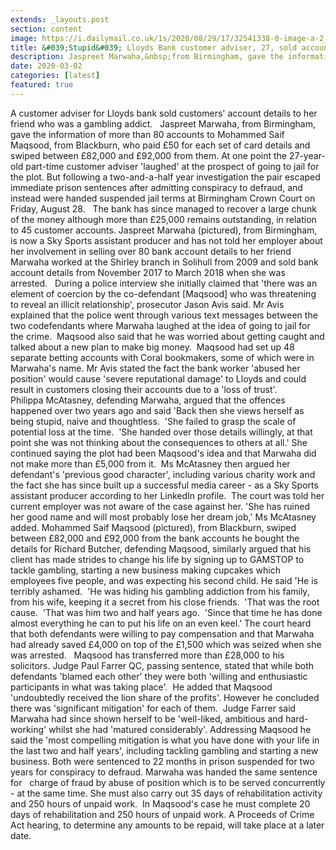 ```yaml
---
extends: _layouts.post
section: content
image: https://i.dailymail.co.uk/1s/2020/08/29/17/32541338-0-image-a-2_1598720187919.jpg 
title: &#039;Stupid&#039; Lloyds Bank customer adviser, 27, sold account details for &pound;50 each to gambling addict 
description: Jaspreet Marwaha,&nbsp;from Birmingham, gave the information of more than 80 accounts to Mohammed Saif Maqsood who swiped between &pound;82,000 and &pound;92,000 from them. 
date: 2020-03-02 
categories: [latest] 
featured: true 
--- 
```

A customer adviser for Lloyds bank sold customers&#039; account details to her friend who was a gambling addict.&nbsp;&nbsp;
Jaspreet Marwaha,&nbsp;from Birmingham, gave the information of more than 80 accounts to Mohammed Saif Maqsood,&nbsp;from Blackburn, who paid &pound;50 for each set of card details and swiped between &pound;82,000 and &pound;92,000 from them.
At one point the 27-year-old part-time customer adviser &#039;laughed&#039; at the prospect of going to jail for the plot.
But following a two-and-a-half year investigation the pair escaped immediate prison sentences after admitting conspiracy to defraud, and instead were handed suspended jail terms at Birmingham Crown Court on Friday, August 28.&nbsp;&nbsp;
The bank has since managed to recover a large chunk of the money although more than &pound;25,000 remains outstanding, in relation to 45 customer accounts.
Jaspreet Marwaha (pictured), from Birmingham, is now a Sky Sports assistant producer and has not told her employer about her involvement in selling over 80 bank account details to her friend
Marwaha worked at the Shirley branch in Solihull from 2009 and sold bank account details from November 2017 to March 2018 when she was arrested.&nbsp;&nbsp;
During a police interview she initially claimed that &#039;there was an element of coercion by the co-defendant [Maqsood] who was threatening to reveal an illicit relationship&#039;, prosecutor Jason Avis said.
Mr Avis explained that the police went through various text messages between the two codefendants where Marwaha laughed at the idea of going to jail for the crime.&nbsp;
Maqsood also said that he was worried about getting caught and talked about a new plan to make big money.&nbsp;
Maqsood had set up 48 separate betting accounts with Coral bookmakers, some of which were in Marwaha&#039;s name.
Mr Avis stated the fact the bank worker &#039;abused her position&#039; would cause &#039;severe reputational damage&#039; to Lloyds and could result in customers closing their accounts due to a &#039;loss of trust&#039;.&nbsp;&nbsp;&nbsp;&nbsp;&nbsp;&nbsp;&nbsp;&nbsp;&nbsp;&nbsp;&nbsp;
Philippa McAtasney, defending Marwaha, argued that the offences happened over two years ago and said &#039;Back then she views herself as being stupid, naive and thoughtless.&nbsp;
&#039;She failed to grasp the scale of potential loss at the time.&nbsp;
&#039;She handed over those details willingly, at that point she was not thinking about the consequences to others at all.&#039;
She continued saying the plot had been Maqsood&#039;s idea and that Marwaha did not make more than &pound;5,000 from it.&nbsp;
Ms McAtasney then argued her defendant&#039;s &#039;previous good character&#039;, including various charity work and the fact she has since built up a successful media career - as a Sky Sports assistant producer according to her LinkedIn profile.&nbsp;
The court was told her current employer was not aware of the case against her.
&#039;She has ruined her good name and will most probably lose her dream job,&#039; Ms McAtasney added.
Mohammed Saif Maqsood (pictured), from Blackburn, swiped between&nbsp;&pound;82,000 and &pound;92,000 from the bank accounts he bought the details for
Richard Butcher, defending Maqsood, similarly argued that his client has made strides to change his life by signing up to GAMSTOP to tackle gambling, starting a new business making cupcakes which employees five people, and was expecting his second child.
He said &#039;He is terribly ashamed.&nbsp;
&#039;He was hiding his gambling addiction from his family, from his wife, keeping it a secret from his close friends.&nbsp;
&#039;That was the root cause.&nbsp;
&#039;That was him two and half years ago.&nbsp;
&#039;Since that time he has done almost everything he can to put his life on an even keel.&#039;
The court heard that both defendants were willing to pay compensation and that Marwaha had already saved &pound;4,000 on top of the &pound;1,500 which was seized when she was arrested.&nbsp;&nbsp;
Maqsood has transferred more than &pound;28,000 to his solicitors.
Judge Paul Farrer QC, passing sentence, stated that while both defendants &#039;blamed each other&#039; they were both &#039;willing and enthusiastic participants in what was taking place&#039;.&nbsp;
He added that Maqsood &#039;undoubtedly received the lion share of the profits&#039;.
However he concluded there was &#039;significant mitigation&#039; for each of them.&nbsp;
Judge Farrer said Marwaha had since shown herself to be &#039;well-liked, ambitious and hard-working&#039; whilst she had &#039;matured considerably&#039;.
Addressing Maqsood he said the &#039;most compelling mitigation is what you have done with your life in the last two and half years&#039;, including tackling gambling and starting a new business.
Both were sentenced to 22 months in prison suspended for two years for conspiracy to defraud. Marwaha was handed the same sentence for&nbsp; &nbsp;charge of fraud by abuse of position which is to be served concurrently - at the same time.
She must also carry out 35 days of rehabilitation activity and 250 hours of unpaid work.&nbsp;
In Maqsood&#039;s case he must complete 20 days of rehabilitation and 250 hours of unpaid work.
A Proceeds of Crime Act hearing, to determine any amounts to be repaid, will take place at a later date.